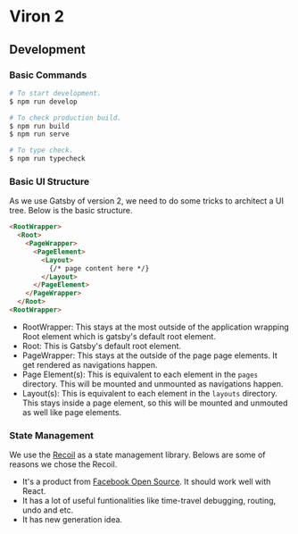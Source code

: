 # Viron 2

## Development

### Basic Commands

```sh
# To start development.
$ npm run develop

# To check production build.
$ npm run build
$ npm run serve

# To type check.
$ npm run typecheck
```

### Basic UI Structure
As we use Gatsby of version 2, we need to do some tricks to architect a UI tree. Below is the basic structure.

```html
<RootWrapper>
  <Root>
    <PageWrapper>
      <PageElement>
        <Layout>
          {/* page content here */}
        </Layout>
      </PageElement>
    </PageWrapper>
  </Root>
<RootWrapper>
```

- RootWrapper: This stays at the most outside of the application wrapping Root element which is gatsby's default root element.
- Root: This is Gatsby's default root element.
- PageWrapper: This stays at the outside of the page page elements. It get rendered as navigations happen.
- Page Element(s): This is equivalent to each element in the `pages` directory. This will be mounted and unmounted as navigations happen.
- Layout(s): This is equivalent to each element in the `layouts` directory. This stays inside a page element, so this will be mounted and unmouted as well like page elements.

### State Management

We use the [Recoil](https://recoiljs.org/) as a state management library. Belows are some of reasons we chose the Recoil.
- It's a product from [Facebook Open Source](https://opensource.facebook.com/). It should work well with React.
- It has a lot of useful funtionalities like time-travel debugging, routing, undo and etc.
- It has new generation idea.
